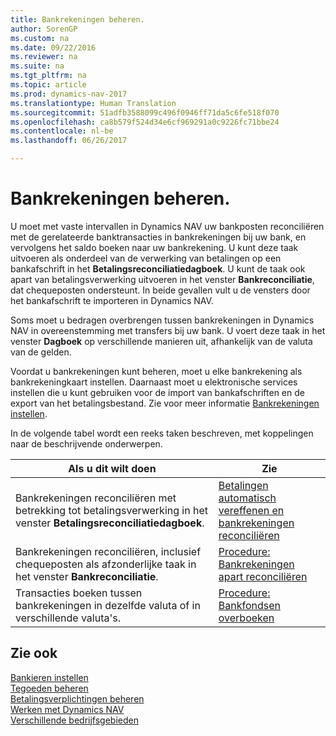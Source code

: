 ```yaml
---
title: Bankrekeningen beheren.
author: SorenGP
ms.custom: na
ms.date: 09/22/2016
ms.reviewer: na
ms.suite: na
ms.tgt_pltfrm: na
ms.topic: article
ms.prod: dynamics-nav-2017
ms.translationtype: Human Translation
ms.sourcegitcommit: 51adfb3588099c496f0946ff71da5c6fe518f070
ms.openlocfilehash: ca8b579f524d34e6cf969291a0c9226fc71bbe24
ms.contentlocale: nl-be
ms.lasthandoff: 06/26/2017

---
```


# <a name="manage-bank-accounts"></a>Bankrekeningen beheren.
U moet met vaste intervallen in Dynamics NAV uw bankposten reconciliëren met de gerelateerde banktransacties in bankrekeningen bij uw bank, en vervolgens het saldo boeken naar uw bankrekening. U kunt deze taak uitvoeren als onderdeel van de verwerking van betalingen op een bankafschrift in het **Betalingsreconciliatiedagboek**. U kunt de taak ook apart van betalingsverwerking uitvoeren in het venster **Bankreconciliatie**, dat chequeposten ondersteunt. In beide gevallen vult u de vensters door het bankafschrift te importeren in Dynamics NAV.

Soms moet u bedragen overbrengen tussen bankrekeningen in Dynamics NAV in overeenstemming met transfers bij uw bank. U voert deze taak in het venster **Dagboek** op verschillende manieren uit, afhankelijk van de valuta van de gelden.

Voordat u bankrekeningen kunt beheren, moet u elke bankrekening als bankrekeningkaart instellen. Daarnaast moet u elektronische services instellen die u kunt gebruiken voor de import van bankafschriften en de export van het betalingsbestand. Zie voor meer informatie [Bankrekeningen instellen](bank-setup-banking.md).

In de volgende tabel wordt een reeks taken beschreven, met koppelingen naar de beschrijvende onderwerpen.

|Als u dit wilt doen |Zie |
|---|----|
|Bankrekeningen reconciliëren met betrekking tot betalingsverwerking in het venster **Betalingsreconciliatiedagboek**.|[Betalingen automatisch vereffenen en bankrekeningen reconciliëren](receivables-apply-payments-auto-reconcile-bank-accounts.md)|
|Bankrekeningen reconciliëren, inclusief chequeposten als afzonderlijke taak in het venster **Bankreconciliatie**.|[Procedure: Bankrekeningen apart reconciliëren](bank-how-reconcile-bank-accounts-separately.md)|
|Transacties boeken tussen bankrekeningen in dezelfde valuta of in verschillende valuta's.|[Procedure: Bankfondsen overboeken](bank-how-transfer-bank-funds.md)
## <a name="see-also"></a>Zie ook  
[Bankieren instellen](bank-setup-banking.md)  
[Tegoeden beheren](receivables-manage-receivables.md)  
[Betalingsverplichtingen beheren](payables-manage-payables.md)    
[Werken met Dynamics NAV](ui-work-product.md)  
[Verschillende bedrijfsgebieden](ui-across-business-areas.md)

